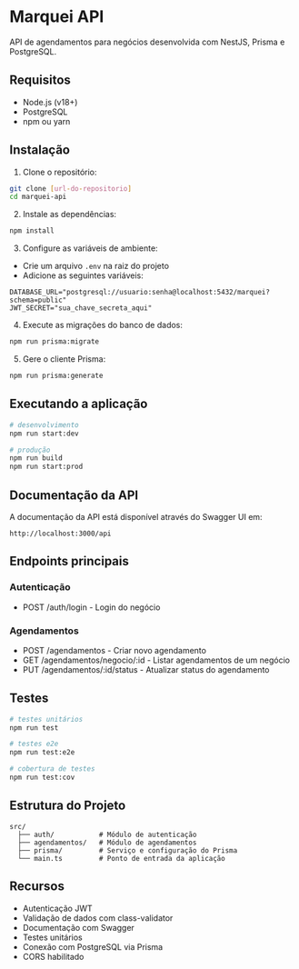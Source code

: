 # Marquei API

API de agendamentos para negócios desenvolvida com NestJS, Prisma e PostgreSQL.

## Requisitos

- Node.js (v18+)
- PostgreSQL
- npm ou yarn

## Instalação

1. Clone o repositório:
```bash
git clone [url-do-repositorio]
cd marquei-api
```

2. Instale as dependências:
```bash
npm install
```

3. Configure as variáveis de ambiente:
- Crie um arquivo `.env` na raiz do projeto
- Adicione as seguintes variáveis:
```env
DATABASE_URL="postgresql://usuario:senha@localhost:5432/marquei?schema=public"
JWT_SECRET="sua_chave_secreta_aqui"
```

4. Execute as migrações do banco de dados:
```bash
npm run prisma:migrate
```

5. Gere o cliente Prisma:
```bash
npm run prisma:generate
```

## Executando a aplicação

```bash
# desenvolvimento
npm run start:dev

# produção
npm run build
npm run start:prod
```

## Documentação da API

A documentação da API está disponível através do Swagger UI em:
```
http://localhost:3000/api
```

## Endpoints principais

### Autenticação
- POST /auth/login - Login do negócio

### Agendamentos
- POST /agendamentos - Criar novo agendamento
- GET /agendamentos/negocio/:id - Listar agendamentos de um negócio
- PUT /agendamentos/:id/status - Atualizar status do agendamento

## Testes

```bash
# testes unitários
npm run test

# testes e2e
npm run test:e2e

# cobertura de testes
npm run test:cov
```

## Estrutura do Projeto

```
src/
  ├── auth/           # Módulo de autenticação
  ├── agendamentos/   # Módulo de agendamentos
  ├── prisma/         # Serviço e configuração do Prisma
  └── main.ts         # Ponto de entrada da aplicação
```

## Recursos

- Autenticação JWT
- Validação de dados com class-validator
- Documentação com Swagger
- Testes unitários
- Conexão com PostgreSQL via Prisma
- CORS habilitado
